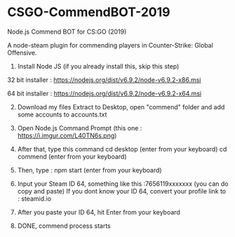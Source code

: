 # CSGO-CommendBOT-2019
Node.js Commend BOT for CS:GO (2019) 

A node-steam plugin for commending players in Counter-Strike: Global Offensive.

1. Install Node JS (if you already install this, skip this step)

32 bit installer : https://nodejs.org/dist/v6.9.2/node-v6.9.2-x86.msi

64 bit installer : https://nodejs.org/dist/v6.9.2/node-v6.9.2-x64.msi

2. Download my files
Extract to Desktop, open "commend" folder and add some accounts to accounts.txt

3. Open Node.js Command Prompt (this one : https://i.imgur.com/L40TN6s.png)

4. After that, type this command
cd desktop (enter from your keyboard)
cd commend (enter from your keyboard)

5. Then, type : npm start (enter from your keyboard)

6. Input your Steam ID 64, something like this :7656119xxxxxxx (you can do copy and paste)
If you dont know your ID 64, convert your profile link to : steamid.io

7. After you paste your ID 64, hit Enter from your keyboard

8. DONE, commend process starts
